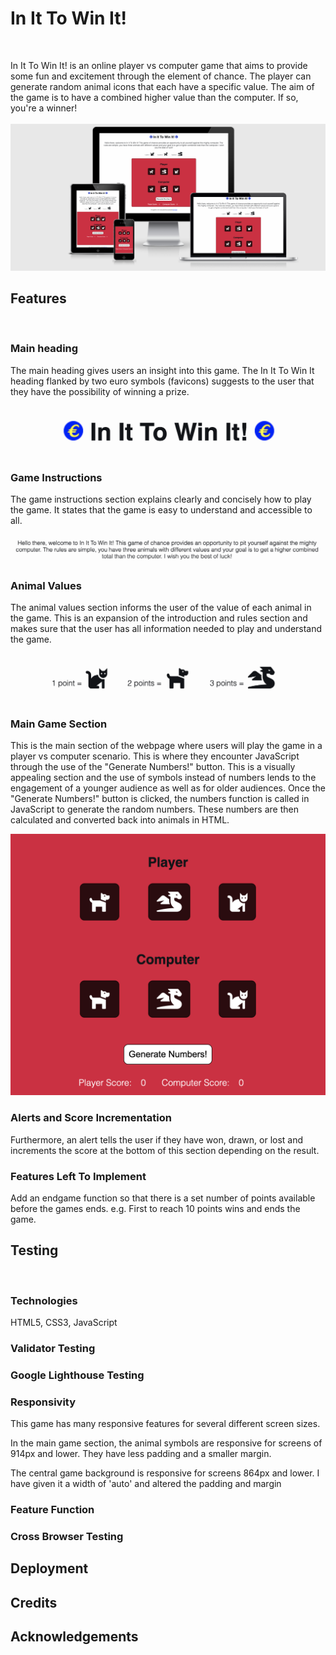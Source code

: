 # In It To Win It!
<br>

In It To Win It! is an online player vs computer game that aims to provide some fun and excitement through the element of chance. The player can generate random animal icons that each have a specific value. The aim of the game is to have a combined higher value than the computer. If so, you're a winner!
<br>
<br>
<img src="./assets/images/multi-device.png">

## Features
<br>

### Main heading

The main heading gives users an insight into this game. The In It To Win It heading flanked by two euro symbols (favicons) suggests to the user that they have the possibility of winning a prize.

<img src="./assets/images/main-heading.png">
<br>

### Game Instructions

The game instructions section explains clearly and concisely how to play the game. It states that the game is easy to understand and accessible to all.

<img src="./assets/images/game-instructions.png">

### Animal Values

The animal values section informs the user of the value of each animal in the game. This is an expansion of the introduction and rules section and makes sure that the user has all information needed to play and understand the game.

<img src="./assets/images/animal-values.png">

### Main Game Section

This is the main section of the webpage where users will play the game in a player vs computer scenario. This is where they encounter JavaScript through the use of the "Generate Numbers!" button. This is a visually appealing section and the use of symbols instead of numbers lends to the engagement of a younger audience as well as for older audiences. Once the "Generate Numbers!" button is clicked, the numbers function is called in JavaScript to generate the random numbers. These numbers are then calculated and converted back into animals in HTML.

<img src="./assets/images/main-game-section.png">

### Alerts and Score Incrementation

Furthermore, an alert tells the user if they have won, drawn, or lost and increments the score at the bottom of this section depending on the result.




### Features Left To Implement

Add an endgame function so that there is a set number of points available before the games ends. e.g. First to reach 10 points wins and ends the game.

## Testing
<br>

### Technologies

HTML5, CSS3, JavaScript
<br>

### Validator Testing

### Google Lighthouse Testing

### Responsivity

This game has many responsive features for several different screen sizes.

In the main game section, the animal symbols are responsive for screens of 914px and lower. They have less padding and a smaller margin.

The central game background is responsive for screens 864px and lower. I have given it a width of 'auto' and altered the padding and margin

### Feature Function

### Cross Browser Testing

## Deployment

## Credits

## Acknowledgements